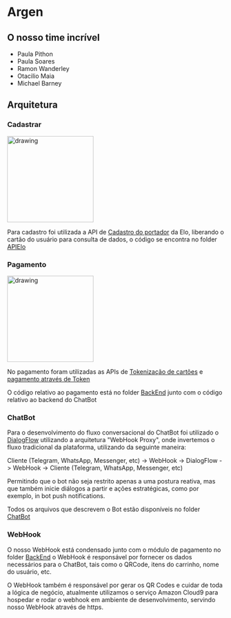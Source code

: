 # Argen

## O nosso time incrível

- Paula Pithon
- Paula Soares
- Ramon Wanderley
- Otacilio Maia
- Michael Barney

## Arquitetura

### Cadastrar
  
<img src="https://proxydata.com.br/gestao/share/adm_usuarios/59ca9e4d98f19.png" alt="drawing" width="200"/>
  
Para cadastro foi utilizada a API de [Cadastro do portador](https://dev.elo.com.br/apis/cadastro-do-portador) da Elo, liberando o cartão do usuário para consulta de dados, o código se encontra no folder [APIElo](https://github.com/OtacilioN/WeHack-Argen-4/tree/master/APIElo)

### Pagamento

<img src="https://upload.wikimedia.org/wikipedia/commons/thumb/b/bb/Logo_of_Cielo.svg/1200px-Logo_of_Cielo.svg.png" alt="drawing" width="200"/>

No pagamento foram utilizadas as APIs de [Tokenização de cartões](https://developercielo.github.io/manual/cielo-ecommerce) e [pagamento através de Token](https://developercielo.github.io/manual/cielo-ecommerce)

O código relativo ao pagamento está no folder [BackEnd](https://github.com/OtacilioN/WeHack-Argen-4/tree/master/BackEnd) junto com o código relativo ao backend do ChatBot

### ChatBot

Para o desenvolvimento do fluxo conversacional do ChatBot foi utilizado o [DialogFlow](http://dialogflow.com) utilizando a arquitetura "WebHook Proxy", onde invertemos o fluxo tradicional da plataforma, utilizando da seguinte maneira:

Cliente (Telegram, WhatsApp, Messenger, etc) -> WebHook -> DialogFlow -> WebHook -> Cliente (Telegram, WhatsApp, Messenger, etc)

Permitindo que o bot não seja restrito apenas a uma postura reativa, mas que também inicie diálogos a partir e ações estratégicas, como por exemplo, in bot push notifications.

Todos os arquivos que descrevem o Bot estão disponíveis no folder [ChatBot](https://github.com/OtacilioN/WeHack-Argen-4/tree/master/ChatBot)

### WebHook

O nosso WebHook está condensado junto com o módulo de pagamento no folder [BackEnd](https://github.com/OtacilioN/WeHack-Argen-4/tree/master/BackEnd) o WebHook é responsável por fornecer os dados necessários para o ChatBot, tais como o QRCode, itens do carrinho, nome do usuário, etc. 

O WebHook também é responsável por gerar os QR Codes e cuidar de toda a lógica de negócio, atualmente utilizamos o serviço Amazon Cloud9 para hospedar e rodar o webhook em ambiente de desenvolvimento, servindo nosso WebHook através de https.
